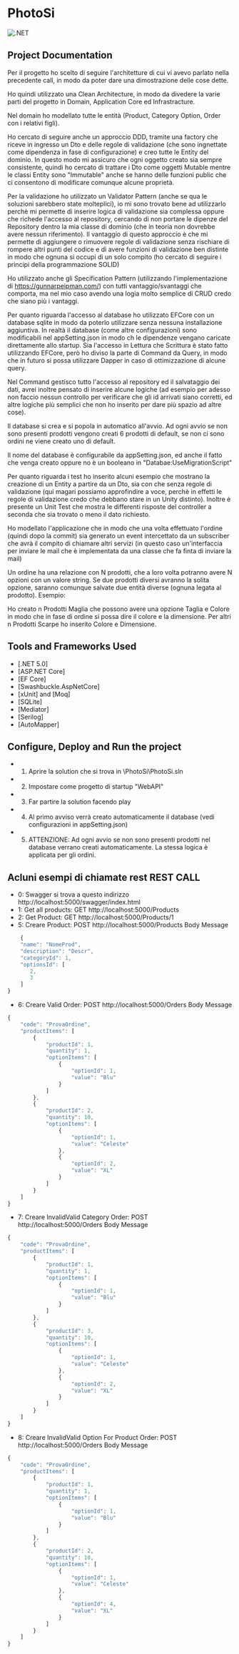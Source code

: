 # PhotoSi

![.NET](https://github.com/FedeC87p/PhotoSi/workflows/.NET/badge.svg)

## Project Documentation

Per il progetto ho scelto di seguire l'architetture di cui vi avevo parlato nella precedente call, in modo da poter dare una dimostrazione delle cose dette.

Ho quindi utilizzato una Clean Architecture, in modo da divedere la varie parti del progetto in Domain, Application Core ed Infrastracture.

Nel domain ho modellato tutte le entità (Product, Category Option, Order con i relativi figli).

Ho cercato di seguire anche un approccio DDD, tramite una factory che riceve in ingresso un Dto e delle regole di validazione (che sono ingnettate come dipendenza in fase di configurazione) e creo tutte le Entity del dominio.
In questo modo mi assicuro che ogni oggetto creato sia sempre consistente, quindi ho cercato di trattare i Dto come oggetti Mutable mentre le classi Entity sono "Immutable" anche se hanno delle funzioni public che ci consentono di modificare comunque alcune proprietà.

Per la validazione ho utilizzato un Validator Pattern (anche se qua le soluzioni sarebbero state molteplici), io mi sono trovato bene ad utilizzarlo perchè mi permette di inserire logica di validazione sia complessa oppure che richede l'accesso al repository, cercando di non portare le dipenze del Repository dentro la mia classe di dominio (che in teoria non dovrebbe avere nessun riferimento).
Il vantaggio di questo approccio è che mi permette di aggiungere o rimuovere regole di validazione senza rischiare di rompere altri punti del codice e di avere funzioni di validazione ben distinte in modo che ognuna si occupi di un solo compito (ho cercato di seguire i principi della programmazione SOLID)

Ho utilizzato anche gli Specification Pattern (utilizzando l'implementazione di https://gunnarpeipman.com/) con tutti vantaggio/svantaggi che comporta, ma nel mio caso avendo una logia molto semplice di CRUD credo che siano più i vantaggi.

Per quanto riguarda l'accesso al database ho utilizzato EFCore con un database sqlite in modo da poterlo utilizzare senza nessuna installazione aggiuntiva.
In realtà il database (come altre configurazioni) sono modificabili nel appSetting.json in modo ch le dipendenze vengano caricate direttamente allo startup.
Sia l'accesso in Lettura che Scrittura è stato fatto utilizzando EFCore, però ho diviso la parte di Command da Query, in modo che in futuro si possa utilizzare Dapper in caso di ottimizzazione di alcune query.

Nel Command gestisco tutto l'accesso al repository ed il salvataggio dei dati, avrei inoltre pensato di inserire alcune logiche (ad esempio per adesso non faccio nessun controllo per verificare che gli id arrivati siano corretti, ed altre logiche più semplici che non ho inserito per dare più spazio ad altre cose).

Il database si crea e si popola in automatico all'avvio. Ad ogni avvio se non sono presenti prodotti vengono creati 6 prodotti di default, se non ci sono ordini ne viene creato uno di default.

Il nome del database è configurabile da appSetting.json, ed anche il fatto che venga creato oppure no è un booleano in "Databae:UseMigrationScript"

Per quanto riguarda i test ho inserito alcuni esempio che mostrano la creazione di un Entity a partire da un Dto, sia con che senza regole di validazione (qui magari possiamo approfindire a voce, perchè in effetti le regole di validazione credo che debbano stare in un Unity distinto).
Inoltre è presente un Unit Test che mostra le differenti risposte del controller a seconda che sia trovato o meno il dato richiesto.

Ho modellato l'applicazione che in modo che una volta effettuato l'ordine (quindi dopo la commit) sia generato un event intercettato da un subscriber che avrà il compito di  chiamare altri servizi (in questo caso un'interfaccia per inviare le mail che è implementata da una classe che fa finta di inviare la mail)

Un ordine ha una relazione con N prodotti, che a loro volta potranno avere N opzioni con un valore string. Se due prodotti diversi avranno la solita opzione, saranno comunque salvate due entità diverse (ognuna legata al prodotto).  Esempio:

Ho creato n Prodotti Maglia che possono avere una opzione Taglia e Colore in modo che in fase di ordine si possa dire il colore e la dimensione.
Per altri n Prodotti Scarpe ho inserito Colore e Dimensione.



## Tools and Frameworks Used
* [.NET 5.0]
* [ASP.NET Core]
* [EF Core]
* [Swashbuckle.AspNetCore]
* [xUnit] and [Moq]
* [SQLite] 
* [Mediator] 
* [Serilog] 
* [AutoMapper] 


## Configure, Deploy and Run the project
* 1. Aprire la solution che si trova in \PhotoSi\PhotoSi.sln 
* 2. Impostare come progetto di startup "WebAPI"
* 3. Far partire la solution facendo play
* 4. Al primo avviso verrà creato automaticamente il database (vedi configurazioni in appSetting.json)
* 5. ATTENZIONE: Ad ogni avvio se non sono presenti prodotti nel database verrano creati automaticamente. La stessa logica è applicata per gli ordini.


## Acluni esempi di chiamate rest REST CALL
* 0: Swagger si trova a questo indirizzo http://localhost:5000/swagger/index.html
* 1: Get all products: GET http://localhost:5000/Products
* 2: Get Product: GET http://localhost:5000/Products/1
* 5: Creare Product: POST http://localhost:5000/Products
	Body Message
```javascript
    {
    "name": "NomeProd",
    "description": "Descr",
    "categoryId": 1,
    "optionsId": [
       2,
       3
    ]
}
```
* 6: Creare Valid Order: POST http://localhost:5000/Orders
	Body Message
```javascript
{
    "code": "ProvaOrdine",
    "productItems": [
        {
            "productId": 1,
            "quantity": 1,
            "optionItems": [
                {
                    "optionId": 1,
                    "value": "Blu"
                }
            ]
        },
        {
            "productId": 2,
            "quantity": 10,
            "optionItems": [
                {
                    "optionId": 1,
                    "value": "Celeste"
                },
                {
                    "optionId": 2,
                    "value": "XL"
                }
            ]
        }
    ]
}
```
* 7: Creare InvalidValid Category Order: POST http://localhost:5000/Orders
	Body Message
```javascript
{
    "code": "ProvaOrdine",
    "productItems": [
        {
            "productId": 1,
            "quantity": 1,
            "optionItems": [
                {
                    "optionId": 1,
                    "value": "Blu"
                }
            ]
        },
        {
            "productId": 3,
            "quantity": 10,
            "optionItems": [
                {
                    "optionId": 1,
                    "value": "Celeste"
                },
                {
                    "optionId": 2,
                    "value": "XL"
                }
            ]
        }
    ]
}
```
* 8: Creare InvalidValid Option For Product Order: POST http://localhost:5000/Orders
	Body Message
```javascript
{
    "code": "ProvaOrdine",
    "productItems": [
        {
            "productId": 1,
            "quantity": 1,
            "optionItems": [
                {
                    "optionId": 1,
                    "value": "Blu"
                }
            ]
        },
        {
            "productId": 2,
            "quantity": 10,
            "optionItems": [
                {
                    "optionId": 1,
                    "value": "Celeste"
                },
                {
                    "optionId": 4,
                    "value": "XL"
                }
            ]
        }
    ]
}
```
